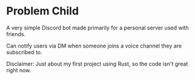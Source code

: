 # Problem Child

A very simple Discord bot made primarily for a personal server used with friends.

Can notify users via DM when someone joins a voice channel they are subscribed to.

Disclaimer: Just about my first project using Rust, so the code isn't great right now.
